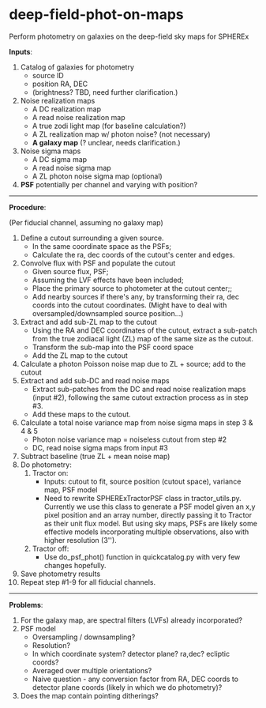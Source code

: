 # deep-field-phot-on-maps
Perform photometry on galaxies on the deep-field sky maps for SPHEREx

__Inputs__: 
1. Catalog of galaxies for photometry
    * source ID
    * position RA, DEC
    * (brightness? TBD, need further clarification.)
2. Noise realization maps
    * A DC realization map
    * A read noise realization map
    * A true zodi light map (for baseline calculation?)
    * A ZL realization map w/ photon noise? (not necessary)
    * __A galaxy map__ (? unclear, needs clarification.)
3. Noise sigma maps
    * A DC sigma map
    * A read noise sigma map
    * A ZL photon noise sigma map (optional)
4. __PSF__ potentially per channel and varying with position?

---
__Procedure__:

(Per fiducial channel, assuming no galaxy map) 
1. Define a cutout surrounding a given source.
    * In the same coordinate space as the PSFs;
    * Calculate the ra, dec coords of the cutout's center and edges.
3. Convolve flux with PSF and populate the cutout
    * Given source flux, PSF;
    * Assuming the LVF effects have been included;
    * Place the primary source to photometer at the cutout center;;
    * Add nearby sources if there's any, by transforming their ra, dec coords into the cutout coordinates. (Might have to deal with oversampled/downsampled source position...)
4. Extract and add sub-ZL map to the cutout
    * Using the RA and DEC coordinates of the cutout, extract a sub-patch from the true zodiacal light (ZL) map of the same size as the cutout.
    * Transform the sub-map into the PSF coord space 
    * Add the ZL map to the cutout
5. Calculate a photon Poisson noise map due to ZL + source; add to the cutout
6. Extract and add sub-DC and read noise maps
    * Extract sub-patches from the DC and read noise realization maps (input #2), following the same cutout extraction process as in step #3.
    * Add these maps to the cutout.
7. Calculate a total noise variance map from noise sigma maps in step 3 & 4 & 5
    * Photon noise variance map = noiseless cutout from step #2
    * DC, read noise sigma maps from input #3
8. Subtract baseline (true ZL + mean noise map)
9. Do photometry:
    1. Tractor on: 
        * Inputs: cutout to fit, source position (cutout space), variance map, PSF model
        * Need to rewrite SPHERExTractorPSF class in tractor_utils.py. Currently we use this class to generate a PSF model given an x,y pixel position and an array number, directly passing it to Tractor as their unit flux model. But using sky maps, PSFs are likely some effective models incorporating multiple observations, also with higher resolution (3''). 
    2. Tractor off:
        * Use do_psf_phot() function in quickcatalog.py with very few changes hopefully.
10. Save photometry results
11. Repeat step #1-9 for all fiducial channels.



---
__Problems__:
1. For the galaxy map, are spectral filters (LVFs) already incorporated?
2. PSF model 
    * Oversampling / downsampling?
    * Resolution?
    * In which coordinate system? detector plane? ra,dec? ecliptic coords?
    * Averaged over multiple orientations?
    * Naive question - any conversion factor from RA, DEC coords to detector plane coords (likely in which we do photometry)?
3. Does the map contain pointing ditherings? 
      
